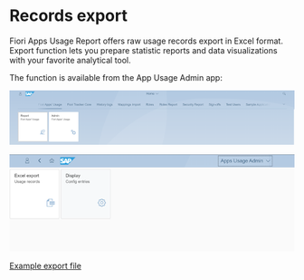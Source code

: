 # Records export

Fiori Apps Usage Report offers raw usage records export in Excel format. Export function lets you prepare statistic reports and data visualizations with your favorite analytical tool.

The function is available from the App Usage Admin app:

[![](res/admin-app.png)](res/admin-app.png)

[![](res/admin-app2.png)](res/admin-app2.png)

[Example export file](res/apps-usage-export.xlsx)

